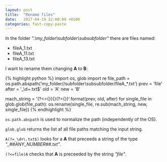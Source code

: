 ```yaml
---
layout: post
title:  "Rename files"
date:   2017-04-19 22:00:00 +0100
categories: fast-copy-paste
---
```


In the folder *".\my_folder\subfolder\subsubfolder\"* there are files named:
- fileA_1.txt
- fileA_11.txt
- fileA_13.txt

I want to rename them changing **A** to **B**:

{% highlight python %}
import os, glob
import re
file_path = os.path.abspath('my_folder//subfolder\subsubfolder/fileA_*.txt')
prev = 'file'
after = '_\d+\.txt$'
old = 'A'
new = 'B'

mach_string = '(?<={}){}(?={})'.format(prev, old, after)
for single_file in glob.glob(file_path):
    os.rename(single_file, re.sub(mach_string, new, single_file))
{% endhighlight %}


`os.path.abspath` is used to normalize the path (independently of the OS).

`glob.glob` returns the list af all file paths matching the input string.

`A(?=_\d+\.txt$)` looks for a **A** that preceeds a string of the type *"_##ANY_NUMBER##.txt"*.

`(?<=file)A` checks that **A** is preceeded by the string *"file"*.

